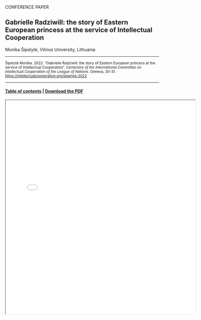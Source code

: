 CONFERENCE PAPER

## Gabrielle Radziwill: the story of Eastern European princess at the service of Intellectual Cooperation

Monika Šipelytė, Vilnius University, Lithuania

<hr>

<small>Šipelytė Monika. 2022. “Gabrielle Radziwill: the story of Eastern European princess at the service of Intellectual Cooperation”. _Centenary of the International Committee on Intellectual Cooperation of the League of Nations_. Geneva, 30-31. https://intellectualcooperation.org/sipelyte-2022</small>

<hr>

#### [Table of contents](url) |  [Download the PDF](url) 

<iframe src="files/" width="620px" height="700px">

  
  

